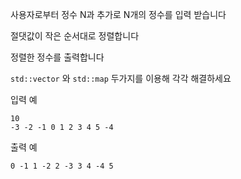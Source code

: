 사용자로부터 정수 N과 추가로 N개의 정수를 입력 받습니다

절댓값이 작은 순서대로 정렬합니다

정렬한 정수를 출력합니다

`std::vector` 와 `std::map` 두가지를 이용해 각각 해결하세요

입력 예
```
10
-3 -2 -1 0 1 2 3 4 5 -4
```

출력 예
```
0 -1 1 -2 2 -3 3 4 -4 5
```

